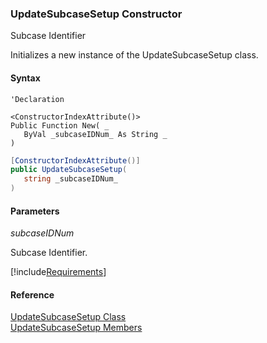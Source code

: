 ﻿### UpdateSubcaseSetup Constructor

Subcase Identifier

Initializes a new instance of the UpdateSubcaseSetup class.

#### Syntax

```vbnet
'Declaration

<ConstructorIndexAttribute()>
Public Function New( _
   ByVal _subcaseIDNum_ As String _
)
```

```csharp
[ConstructorIndexAttribute()]
public UpdateSubcaseSetup( 
   string _subcaseIDNum_
)
```

#### Parameters

_subcaseIDNum_

Subcase Identifier.

[!include[Requirements](../partials/requirements.md)]

#### Reference

[UpdateSubcaseSetup Class](FChoice.Toolkits.Clarify~FChoice.Toolkits.Clarify.Support.UpdateSubcaseSetup.md)  
[UpdateSubcaseSetup Members](FChoice.Toolkits.Clarify~FChoice.Toolkits.Clarify.Support.UpdateSubcaseSetup_members.md)